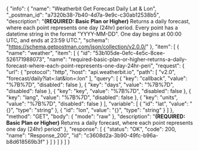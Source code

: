 {
  "info": {
    "name": "Weatherbit Get Forecast Daily Lat & Lon",
    "_postman_id": "a7320b38-7b40-4d7a-9e9c-c30ab12538b5",
    "description": "**(REQUIRED: Basic Plan or Higher)** Returns a daily forecast, where each point represents one day (24hr) period. Every point has a datetime string in the format \"YYYY-MM-DD\". One day begins at 00:00 UTC, and ends at 23:59 UTC.",
    "schema": "https://schema.getpostman.com/json/collection/v2.0.0/"
  },
  "item": [
    {
      "name": "weather",
      "item": [
        {
          "id": "53b105de-0efc-4e5c-8cee-526171988073",
          "name": "required-basic-plan-or-higher-returns-a-daily-forecast-where-each-point-represents-one-day-24hr-peri",
          "request": {
            "url": {
              "protocol": "http",
              "host": "api.weatherbit.io",
              "path": [
                "v2.0",
                "forecast/daily?lat=:lat&lon=:lon"
              ],
              "query": [
                {
                  "key": "callback",
                  "value": "%7B%7D",
                  "disabled": false
                },
                {
                  "key": "days",
                  "value": "%7B%7D",
                  "disabled": false
                },
                {
                  "key": "key",
                  "value": "%7B%7D",
                  "disabled": false
                },
                {
                  "key": "lang",
                  "value": "%7B%7D",
                  "disabled": false
                },
                {
                  "key": "units",
                  "value": "%7B%7D",
                  "disabled": false
                }
              ],
              "variable": [
                {
                  "id": "lat",
                  "value": "{}",
                  "type": "string"
                },
                {
                  "id": "lon",
                  "value": "{}",
                  "type": "string"
                }
              ]
            },
            "method": "GET",
            "body": {
              "mode": "raw"
            },
            "description": "**(REQUIRED: Basic Plan or Higher)** Returns a daily forecast, where each point represents one day (24hr) period"
          },
          "response": [
            {
              "status": "OK",
              "code": 200,
              "name": "Response_200",
              "id": "c3608d2a-3b90-49fc-b96a-b8d618569b3f"
            }
          ]
        }
      ]
    }
  ]
}